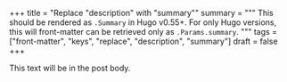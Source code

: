 +++
title = "Replace \"description\" with \"summary\""
summary = """
  This should be rendered as `.Summary` in Hugo v0.55+. For only Hugo
  versions, this will front-matter can be retrieved only as
  `.Params.summary`.
  """
tags = ["front-matter", "keys", "replace", "description", "summary"]
draft = false
+++

This text will be in the post body.
